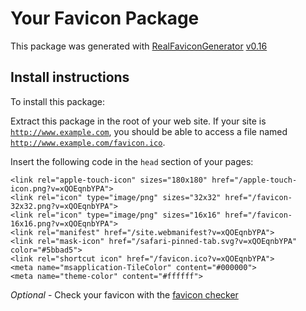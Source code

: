 # Your Favicon Package

This package was generated with [RealFaviconGenerator](https://realfavicongenerator.net/) [v0.16](https://realfavicongenerator.net/change_log#v0.16)

## Install instructions

To install this package:

Extract this package in the root of your web site. If your site is <code>http://www.example.com</code>, you should be able to access a file named <code>http://www.example.com/favicon.ico</code>.

Insert the following code in the `head` section of your pages:

    <link rel="apple-touch-icon" sizes="180x180" href="/apple-touch-icon.png?v=xQOEqnbYPA">
    <link rel="icon" type="image/png" sizes="32x32" href="/favicon-32x32.png?v=xQOEqnbYPA">
    <link rel="icon" type="image/png" sizes="16x16" href="/favicon-16x16.png?v=xQOEqnbYPA">
    <link rel="manifest" href="/site.webmanifest?v=xQOEqnbYPA">
    <link rel="mask-icon" href="/safari-pinned-tab.svg?v=xQOEqnbYPA" color="#5bbad5">
    <link rel="shortcut icon" href="/favicon.ico?v=xQOEqnbYPA">
    <meta name="msapplication-TileColor" content="#000000">
    <meta name="theme-color" content="#ffffff">

*Optional* - Check your favicon with the [favicon checker](https://realfavicongenerator.net/favicon_checker)